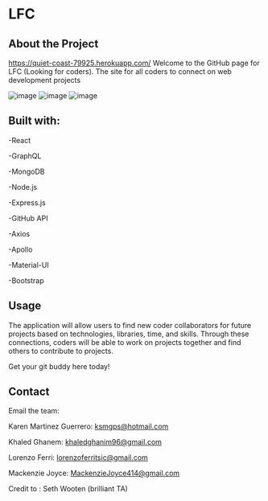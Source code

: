 # LFC



## About the Project

https://quiet-coast-79925.herokuapp.com/
Welcome to the GitHub page for LFC (Looking for coders). The site for all coders to connect on web development projects 

![image](../LFCoders/client/src/assets/img/landingpage.png)
![image](../LFCoders/client/src/assets/img/search.png)
![image](../LFCoders/client/src/assets/img/lookingforcoders.png)




## Built with:
-React

-GraphQL

-MongoDB

-Node.js

-Express.js

-GitHub API

-Axios

-Apollo

-Material-UI

-Bootstrap




## Usage
The application will allow users to find new coder collaborators for future projects based on technologies, libraries, time, and skills. Through these connections, coders will be able to work on projects together
and find others to contribute to projects.
 
Get your git buddy here today!





## Contact
Email the team:

Karen Martinez Guerrero: ksmgps@hotmail.com

Khaled Ghanem: khaledghanim96@gmail.com

Lorenzo Ferri: lorenzoferritsic@gmail.com

Mackenzie Joyce: MackenzieJoyce414@gmail.com

Credit to : Seth Wooten (brilliant TA)